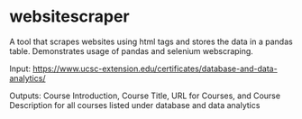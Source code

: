 # websitescraper

A tool that scrapes websites using html tags and stores the data in a pandas table. 
Demonstrates usage of pandas and selenium webscraping. 

Input: https://www.ucsc-extension.edu/certificates/database-and-data-analytics/
 
Outputs: Course Introduction, Course Title, URL for Courses, and Course Description for all courses listed under database and data analytics
